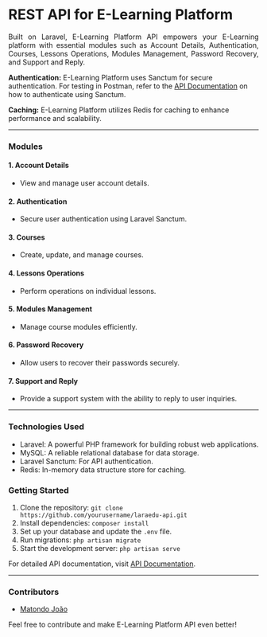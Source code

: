 <h1 align="justify">
REST API for E-Learning Platform
</h1>

<p align="justify">
Built on Laravel, E-Learning Platform API empowers your E-Learning platform with essential modules such as Account Details, Authentication, Courses, Lessons Operations, Modules Management, Password Recovery, and Support and Reply.

**Authentication:** E-Learning Platform uses Sanctum for secure authentication. For testing in Postman, refer to the [API Documentation](https://laravel.com/docs/9.x/sanctum#main-content) on how to authenticate using Sanctum.

**Caching:** E-Learning Platform utilizes Redis for caching to enhance performance and scalability.

---

### Modules

#### 1. Account Details
- View and manage user account details.

#### 2. Authentication
- Secure user authentication using Laravel Sanctum.

#### 3. Courses
- Create, update, and manage courses.

#### 4. Lessons Operations
- Perform operations on individual lessons.

#### 5. Modules Management
- Manage course modules efficiently.

#### 6. Password Recovery
- Allow users to recover their passwords securely.

#### 7. Support and Reply
- Provide a support system with the ability to reply to user inquiries.

---

### Technologies Used

- Laravel: A powerful PHP framework for building robust web applications.
- MySQL: A reliable relational database for data storage.
- Laravel Sanctum: For API authentication.
- Redis: In-memory data structure store for caching.

### Getting Started

1. Clone the repository: `git clone https://github.com/yourusername/laraedu-api.git`
2. Install dependencies: `composer install`
3. Set up your database and update the `.env` file.
4. Run migrations: `php artisan migrate`
5. Start the development server: `php artisan serve`

For detailed API documentation, visit <a href="https://documenter.getpostman.com/view/23770036/2s9YeK4ALj" target="_blank">API Documentation</a>.


---

### Contributors

- [Matondo João](https://github.com/matondojoao)

Feel free to contribute and make E-Learning Platform API even better!
</p>
